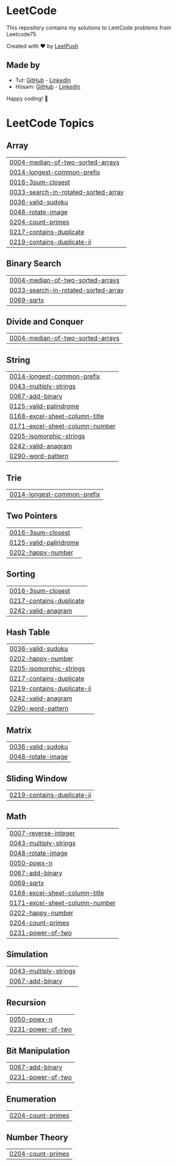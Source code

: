 # LeetCode

This repository contains my solutions to LeetCode problems from Leetcode75

Created with :heart: by [LeetPush](https://github.com/husamahmud/LeetPush)

 ## Made by 
 - Tut: [GitHub](https://github.com/TutTrue) - [LinkedIn](https://www.linkedin.com/in/mahmoud-hamdy-8b6825245/)
 - Hüsam: [GitHub](https://github.com/husamahmud) - [LinkedIn](https://www.linkedin.com/in/husamahmud/)

 Happy coding! 🚀

<!---LeetCode Topics Start-->
# LeetCode Topics
## Array
|  |
| ------- |
| [0004-median-of-two-sorted-arrays](https://github.com/atulrajsh30/Leetcode-Solutions/tree/master/0004-median-of-two-sorted-arrays) |
| [0014-longest-common-prefix](https://github.com/atulrajsh30/Leetcode-Solutions/tree/master/0014-longest-common-prefix) |
| [0016-3sum-closest](https://github.com/atulrajsh30/Leetcode-Solutions/tree/master/0016-3sum-closest) |
| [0033-search-in-rotated-sorted-array](https://github.com/atulrajsh30/Leetcode-Solutions/tree/master/0033-search-in-rotated-sorted-array) |
| [0036-valid-sudoku](https://github.com/atulrajsh30/Leetcode-Solutions/tree/master/0036-valid-sudoku) |
| [0048-rotate-image](https://github.com/atulrajsh30/Leetcode-Solutions/tree/master/0048-rotate-image) |
| [0204-count-primes](https://github.com/atulrajsh30/Leetcode-Solutions/tree/master/0204-count-primes) |
| [0217-contains-duplicate](https://github.com/atulrajsh30/Leetcode-Solutions/tree/master/0217-contains-duplicate) |
| [0219-contains-duplicate-ii](https://github.com/atulrajsh30/Leetcode-Solutions/tree/master/0219-contains-duplicate-ii) |
## Binary Search
|  |
| ------- |
| [0004-median-of-two-sorted-arrays](https://github.com/atulrajsh30/Leetcode-Solutions/tree/master/0004-median-of-two-sorted-arrays) |
| [0033-search-in-rotated-sorted-array](https://github.com/atulrajsh30/Leetcode-Solutions/tree/master/0033-search-in-rotated-sorted-array) |
| [0069-sqrtx](https://github.com/atulrajsh30/Leetcode-Solutions/tree/master/0069-sqrtx) |
## Divide and Conquer
|  |
| ------- |
| [0004-median-of-two-sorted-arrays](https://github.com/atulrajsh30/Leetcode-Solutions/tree/master/0004-median-of-two-sorted-arrays) |
## String
|  |
| ------- |
| [0014-longest-common-prefix](https://github.com/atulrajsh30/Leetcode-Solutions/tree/master/0014-longest-common-prefix) |
| [0043-multiply-strings](https://github.com/atulrajsh30/Leetcode-Solutions/tree/master/0043-multiply-strings) |
| [0067-add-binary](https://github.com/atulrajsh30/Leetcode-Solutions/tree/master/0067-add-binary) |
| [0125-valid-palindrome](https://github.com/atulrajsh30/Leetcode-Solutions/tree/master/0125-valid-palindrome) |
| [0168-excel-sheet-column-title](https://github.com/atulrajsh30/Leetcode-Solutions/tree/master/0168-excel-sheet-column-title) |
| [0171-excel-sheet-column-number](https://github.com/atulrajsh30/Leetcode-Solutions/tree/master/0171-excel-sheet-column-number) |
| [0205-isomorphic-strings](https://github.com/atulrajsh30/Leetcode-Solutions/tree/master/0205-isomorphic-strings) |
| [0242-valid-anagram](https://github.com/atulrajsh30/Leetcode-Solutions/tree/master/0242-valid-anagram) |
| [0290-word-pattern](https://github.com/atulrajsh30/Leetcode-Solutions/tree/master/0290-word-pattern) |
## Trie
|  |
| ------- |
| [0014-longest-common-prefix](https://github.com/atulrajsh30/Leetcode-Solutions/tree/master/0014-longest-common-prefix) |
## Two Pointers
|  |
| ------- |
| [0016-3sum-closest](https://github.com/atulrajsh30/Leetcode-Solutions/tree/master/0016-3sum-closest) |
| [0125-valid-palindrome](https://github.com/atulrajsh30/Leetcode-Solutions/tree/master/0125-valid-palindrome) |
| [0202-happy-number](https://github.com/atulrajsh30/Leetcode-Solutions/tree/master/0202-happy-number) |
## Sorting
|  |
| ------- |
| [0016-3sum-closest](https://github.com/atulrajsh30/Leetcode-Solutions/tree/master/0016-3sum-closest) |
| [0217-contains-duplicate](https://github.com/atulrajsh30/Leetcode-Solutions/tree/master/0217-contains-duplicate) |
| [0242-valid-anagram](https://github.com/atulrajsh30/Leetcode-Solutions/tree/master/0242-valid-anagram) |
## Hash Table
|  |
| ------- |
| [0036-valid-sudoku](https://github.com/atulrajsh30/Leetcode-Solutions/tree/master/0036-valid-sudoku) |
| [0202-happy-number](https://github.com/atulrajsh30/Leetcode-Solutions/tree/master/0202-happy-number) |
| [0205-isomorphic-strings](https://github.com/atulrajsh30/Leetcode-Solutions/tree/master/0205-isomorphic-strings) |
| [0217-contains-duplicate](https://github.com/atulrajsh30/Leetcode-Solutions/tree/master/0217-contains-duplicate) |
| [0219-contains-duplicate-ii](https://github.com/atulrajsh30/Leetcode-Solutions/tree/master/0219-contains-duplicate-ii) |
| [0242-valid-anagram](https://github.com/atulrajsh30/Leetcode-Solutions/tree/master/0242-valid-anagram) |
| [0290-word-pattern](https://github.com/atulrajsh30/Leetcode-Solutions/tree/master/0290-word-pattern) |
## Matrix
|  |
| ------- |
| [0036-valid-sudoku](https://github.com/atulrajsh30/Leetcode-Solutions/tree/master/0036-valid-sudoku) |
| [0048-rotate-image](https://github.com/atulrajsh30/Leetcode-Solutions/tree/master/0048-rotate-image) |
## Sliding Window
|  |
| ------- |
| [0219-contains-duplicate-ii](https://github.com/atulrajsh30/Leetcode-Solutions/tree/master/0219-contains-duplicate-ii) |
## Math
|  |
| ------- |
| [0007-reverse-integer](https://github.com/atulrajsh30/Leetcode-Solutions/tree/master/0007-reverse-integer) |
| [0043-multiply-strings](https://github.com/atulrajsh30/Leetcode-Solutions/tree/master/0043-multiply-strings) |
| [0048-rotate-image](https://github.com/atulrajsh30/Leetcode-Solutions/tree/master/0048-rotate-image) |
| [0050-powx-n](https://github.com/atulrajsh30/Leetcode-Solutions/tree/master/0050-powx-n) |
| [0067-add-binary](https://github.com/atulrajsh30/Leetcode-Solutions/tree/master/0067-add-binary) |
| [0069-sqrtx](https://github.com/atulrajsh30/Leetcode-Solutions/tree/master/0069-sqrtx) |
| [0168-excel-sheet-column-title](https://github.com/atulrajsh30/Leetcode-Solutions/tree/master/0168-excel-sheet-column-title) |
| [0171-excel-sheet-column-number](https://github.com/atulrajsh30/Leetcode-Solutions/tree/master/0171-excel-sheet-column-number) |
| [0202-happy-number](https://github.com/atulrajsh30/Leetcode-Solutions/tree/master/0202-happy-number) |
| [0204-count-primes](https://github.com/atulrajsh30/Leetcode-Solutions/tree/master/0204-count-primes) |
| [0231-power-of-two](https://github.com/atulrajsh30/Leetcode-Solutions/tree/master/0231-power-of-two) |
## Simulation
|  |
| ------- |
| [0043-multiply-strings](https://github.com/atulrajsh30/Leetcode-Solutions/tree/master/0043-multiply-strings) |
| [0067-add-binary](https://github.com/atulrajsh30/Leetcode-Solutions/tree/master/0067-add-binary) |
## Recursion
|  |
| ------- |
| [0050-powx-n](https://github.com/atulrajsh30/Leetcode-Solutions/tree/master/0050-powx-n) |
| [0231-power-of-two](https://github.com/atulrajsh30/Leetcode-Solutions/tree/master/0231-power-of-two) |
## Bit Manipulation
|  |
| ------- |
| [0067-add-binary](https://github.com/atulrajsh30/Leetcode-Solutions/tree/master/0067-add-binary) |
| [0231-power-of-two](https://github.com/atulrajsh30/Leetcode-Solutions/tree/master/0231-power-of-two) |
## Enumeration
|  |
| ------- |
| [0204-count-primes](https://github.com/atulrajsh30/Leetcode-Solutions/tree/master/0204-count-primes) |
## Number Theory
|  |
| ------- |
| [0204-count-primes](https://github.com/atulrajsh30/Leetcode-Solutions/tree/master/0204-count-primes) |
<!---LeetCode Topics End-->